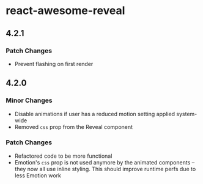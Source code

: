 # react-awesome-reveal

## 4.2.1

### Patch Changes

- Prevent flashing on first render

## 4.2.0

### Minor Changes

- Disable animations if user has a reduced motion setting applied system-wide
- Removed `css` prop from the Reveal component

### Patch Changes

- Refactored code to be more functional
- Emotion's `css` prop is not used anymore by the animated components – they now all use inline styling. This should improve runtime perfs due to less Emotion work
